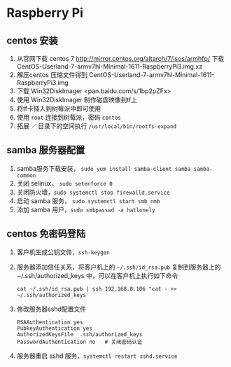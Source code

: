 # Raspberry Pi

## centos 安装

1. 从官网下载 centos 7 <http://mirror.centos.org/altarch/7/isos/armhfp/> 下载 CentOS-Userland-7-armv7hl-Minimal-1611-RaspberryPi3.img.xz
2. 解压centos 压缩文件得到 CentOS-Userland-7-armv7hl-Minimal-1611-RaspberryPi3.img
3. 下载 Win32DiskImager <pan.baidu.com/s/1bp2pZFx>
4. 使用 Win32DiskImager 制作磁盘映像到tf上
5. 将tf卡插入到树莓派中即可使用
6. 使用 `root` 连接到树莓派，密码 `centos`
7. 拓展 `／` 目录下的空间执行 `/usr/local/bin/rootfs-expand`

## samba 服务器配置

1. samba服务下载安装， `sudo yum install samba-client samba samba-common`
2. 关闭 selinux， `sudo setenforce 0`
3. 关闭防火墙，`sudo systemctl stop firewalld.service`
4. 启动 samba 服务， `sudo systemctl start smb nmb`
5. 添加 samba 用户，`sudo smbpasswd -a hatlonely`

## centos 免密码登陆

1. 客户机生成公钥文件，`ssh-keygen`
2. 服务器添加信任关系，将客户机上的 `~/.ssh/id_rsa.pub` 复制到服务器上的 ~/.ssh/authorized_keys 中，可以在客户机上执行如下命令

    ```
    cat ~/.ssh/id_rsa.pub | ssh 192.168.0.106 "cat - >> ~/.ssh/authorized_keys
    ```

3. 修改服务器sshd配置文件

    ```
    RSAAuthentication yes
    PubkeyAuthentication yes
    AuthorizedKeysFile  .ssh/authorized_keys
    PasswordAuthentication no   # 关闭密码认证
    ```

4. 服务器重启 sshd 服务，`systemctl restart sshd.service`



